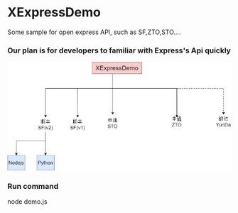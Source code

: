 
# XExpressDemo
Some sample for open express API, such as SF,ZTO,STO.... 

### Our plan is for developers to familiar with Express's Api quickly
![](https://github.com/sytpb/XExpressDemo/raw/master/images/plan.jpg)

### Run command 

node demo.js

